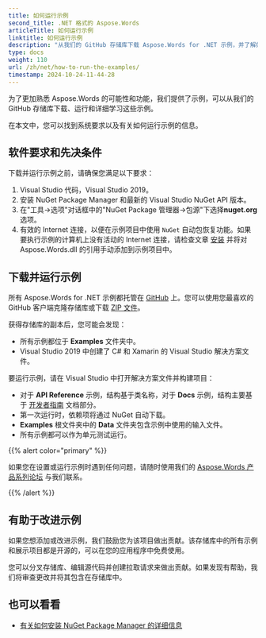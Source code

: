 ```yaml
---
title: 如何运行示例
second_title: .NET 格式的 Aspose.Words
articleTitle: 如何运行示例
linktitle: 如何运行示例
description: "从我们的 GitHub 存储库下载 Aspose.Words for .NET 示例，并了解如何运行它们，以更加熟悉使用 C# 的 Aspose.Words 可能性和功能。"
type: docs
weight: 110
url: /zh/net/how-to-run-the-examples/
timestamp: 2024-10-24-11-44-28
---
```


为了更加熟悉 Aspose.Words 的可能性和功能，我们提供了示例，可以从我们的 GitHub 存储库下载、运行和详细学习这些示例。

在本文中，您可以找到系统要求以及有关如何运行示例的信息。

## 软件要求和先决条件

下载并运行示例之前，请确保您满足以下要求：

1. Visual Studio 代码，Visual Studio 2019。
2. 安装 NuGet Package Manager 和最新的 Visual Studio NuGet API 版本。
3. 在"工具→选项"对话框中的"NuGet Package 管理器→包源"下选择**nuget.org** 选项。
4. 有效的 Internet 连接，以便在示例项目中使用 `NuGet` 自动包恢复功能。如果要执行示例的计算机上没有活动的 Internet 连接，请检查文章 [安装](/words/zh/net/installation/) 并将对 Aspose.Words.dll 的引用手动添加到示例项目中。

## 下载并运行示例

所有 Aspose.Words for .NET 示例都托管在 [GitHub](https://github.com/aspose-words/Aspose.Words-for-.NET) 上。您可以使用您最喜欢的 GitHub 客户端克隆存储库或下载 [ZIP 文件](https://github.com/aspose-words/Aspose.Words-for-.NET/archive/master.zip)。

获得存储库的副本后，您可能会发现：

- 所有示例都位于 **Examples** 文件夹中。
- Visual Studio 2019 中创建了 C# 和 Xamarin 的 Visual Studio 解决方案文件。

要运行示例，请在 Visual Studio 中打开解决方案文件并构建项目：

- 对于 **API Reference** 示例，结构基于类名称，对于 **Docs** 示例，结构主要基于 [开发者指南](/words/zh/net/developer-guide/) 文档部分。
- 第一次运行时，依赖项将通过 NuGet 自动下载。
- **Examples** 根文件夹中的 **Data** 文件夹包含示例中使用的输入文件。
- 所有示例都可以作为单元测试运行。

{{% alert color="primary" %}}

如果您在设置或运行示例时遇到任何问题，请随时使用我们的 [Aspose.Words 产品系列论坛](https://forum.aspose.com/c/words/8) 与我们联系。

{{% /alert %}}

## 有助于改进示例

如果您想添加或改进示例，我们鼓励您为该项目做出贡献。该存储库中的所有示例和展示项目都是开源的，可以在您的应用程序中免费使用。

您可以分叉存储库、编辑源代码并创建拉取请求来做出贡献。如果发现有帮助，我们将审查更改并将其包含在存储库中。

## 也可以看看

- [有关如何安装 NuGet Package Manager 的详细信息](https://docs.microsoft.com/nuget/guides/install-nuget)
